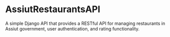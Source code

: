 # AssiutRestaurantsAPI
A simple Django API that provides a RESTful API for managing restaurants in Assiut government, user authentication, and rating functionality.
